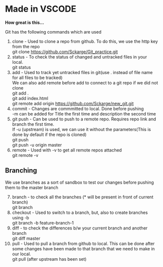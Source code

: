 # Made in VSCODE

**How great is this...**

Git has the following commands which are used  

1. clone - Used to clone a repo from github. To do this, we use the http key from the repo  
    git clone https://github.com/Sckarge/Git_practice.git    
2. status - To check the status of changed and untracked files in your local.  
    git status  
3. add - Used to track yet untracked files in git(use . instead of file name for all files to be tracked)  
We can also add remote before add to connect to a git repo if we did not clone  
    git add .  
    git add index.html  
    git remote add origin  https://github.com/Sckarge/new_git.git  
4. commit - Changes are commmitted to local. Done before pushing  
    -m can be added for Title the first time and description the second time  
5. git push - Can be used to push to a remote repo. Requires repo link and branch the first time.  
    If -u (upstream) is used, we can use it without the parameters(This is done by default if the repo is cloned)  
    git push  
    git push -u origin master  
6. remote - Used with -v to get all remote repos attached  
    git remote -v

## Branching

We use branches as a sort of sandbox to test our changes before pushing them to the master branch

7. branch - to check all the branches (* will be present in front of current branch)  
    git branch
8. checkout - Used to switch to a branch, but, also to create branches using -b  
    git branch -b feature-branch-1  
9. diff - to check the differences b/w your current branch and another branch  
    git diff master  
10. pull - Used to pull a branch from github to local. This can be done after some changes have been made to that branch that we need to make in our local.  
    git pull (after upstream has been set)